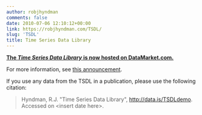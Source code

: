 ```yaml
---
author: robjhyndman
comments: false
date: 2010-07-06 12:10:12+00:00
link: https://robjhyndman.com/TSDL/
slug: 'TSDL'
title: Time Series Data Library
---
```


<a href="http://data.is/TSDLdemo"><b>The <em>Time Series Data Library</em> is now hosted on DataMarket.com.</b></a>


For more information, see [this announcement](https://robjhyndman.com/hyndsight/tsdl/).

If you use any data from the TSDL in a pub­li­ca­tion, please use the fol­low­ing citation:

>Hyn­d­man, R.J. "Time Series Data Library", http://data.is/TSDLdemo. Accessed on \<insert date here\>.
